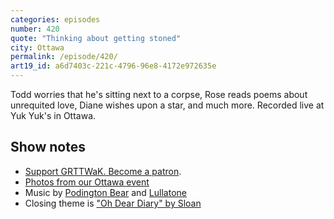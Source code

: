 ```yaml
---
categories: episodes
number: 420
quote: "Thinking about getting stoned"
city: Ottawa
permalink: /episode/420/
art19_id: a6d7403c-221c-4796-96e8-4172e972635e
---
```


Todd worries that he's sitting next to a corpse, Rose reads poems about unrequited love, Diane wishes upon a star, and much more. Recorded live at Yuk Yuk's in Ottawa.

## Show notes
* [Support GRTTWaK. Become a patron](https://grownupsreadthingstheywroteaskids.com/support/?utm_source=podcast&utm_medium=referral&utm_campaign=420).
* [Photos from our Ottawa event](https://www.facebook.com/media/set/?set=a.10155105665288600.1073741900.121054468599&type=1&l=161fef40bf)
* Music by [Podington Bear](https://geo.itunes.apple.com/us/artist/podington-bear/id250459572?at=10lR7u&mt=1&app=music) and [Lullatone](https://geo.itunes.apple.com/us/artist/lullatone/id34467705?at=10lR7u&mt=1&app=music)
* Closing theme is ["Oh Dear Diary" by Sloan](http://sloan.spinshop.com/details/9850)